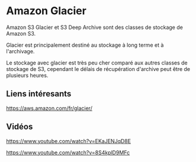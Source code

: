 # Amazon Glacier

Amazon S3 Glacier et S3 Deep Archive sont des classes de stockage de Amazon S3.

Glacier est principalement destiné au stockage à long terme et à l'archivage.

Le stockage avec glacier est très peu cher comparé aux autres classes de stockage de S3, cependant le délais de récupération d'archive peut être de plusieurs heures.

## Liens intéresants

https://aws.amazon.com/fr/glacier/

## Vidéos

https://www.youtube.com/watch?v=EKaJENJqD8E

https://www.youtube.com/watch?v=8S4kplD9MFc
